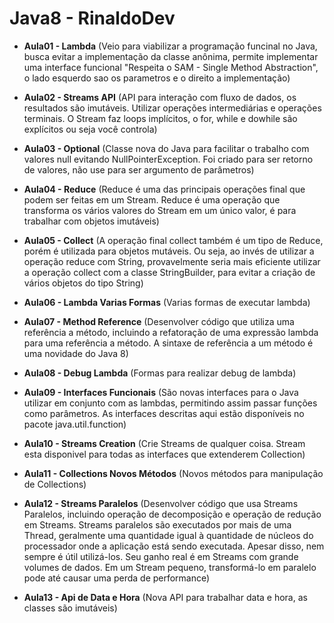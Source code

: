 # Java8 - RinaldoDev
- __Aula01 - Lambda__ (Veio para viabilizar a programação funcinal no Java, busca evitar a implementação da classe anônima, permite implementar uma interface funcional "Respeita o SAM - Single Method Abstraction", o lado esquerdo sao os parametros e o direito a implementação)  
  
  
- __Aula02 - Streams API__ (API para interação com fluxo de dados, os resultados são imutáveis. Utilizar operações intermediárias e operações terminais. O Stream faz loops implícitos, o for, while e dowhile são explícitos ou seja você controla)
  

- __Aula03 - Optional__ (Classe nova do Java para facilitar o trabalho com valores null evitando NullPointerException. Foi criado para ser retorno de valores, não use para ser argumento de parâmetros)
  

- __Aula04 - Reduce__ (Reduce é uma das principais operações final que podem ser feitas em um Stream. Reduce é uma
  operação que transforma os vários valores do Stream em um único valor, é para trabalhar com objetos imutáveis) 
  

- __Aula05 - Collect__ (A operação final collect também é um tipo de Reduce, porém é utilizada para objetos mutáveis. Ou
  seja, ao invés de utilizar a operação reduce com String, provavelmente seria mais eficiente utilizar a
  operação collect com a classe StringBuilder, para evitar a criação de vários objetos do tipo String)
  

- __Aula06 - Lambda Varias Formas__ (Varias formas de executar lambda)
  

- __Aula07 - Method Reference__ (Desenvolver código que utiliza uma referência a método, incluindo a refatoração de uma
  expressão lambda para uma referência a método. A sintaxe de referência a um método é uma novidade do Java 8)
  

- __Aula08 - Debug Lambda__ (Formas para realizar debug de lambda)
  

- __Aula09 - Interfaces Funcionais__ (São novas interfaces para o Java utilizar em conjunto com as lambdas, permitindo assim passar funções como parâmetros. As interfaces descritas aqui estão disponíveis no pacote java.util.function)
  

- __Aula10 - Streams Creation__ (Crie Streams de qualquer coisa. Stream esta disponivel para todas as interfaces que extenderem Collection)
  

- __Aula11 - Collections Novos Métodos__ (Novos métodos para manipulação de Collections)
  

- __Aula12 - Streams Paralelos__ (Desenvolver código que usa Streams Paralelos, incluindo operação de decomposição e
  operação de redução em Streams. Streams paralelos são executados por mais
  de uma Thread, geralmente uma quantidade igual à quantidade de núcleos do processador onde a
  aplicação está sendo executada. Apesar disso, nem sempre é útil utilizá-los. Seu ganho real é em
  Streams com grande volumes de dados. Em um Stream pequeno, transformá-lo em paralelo pode
  até causar uma perda de performance)
  

- __Aula13 - Api de Data e Hora__ (Nova API para trabalhar data e hora, as classes são imutáveis)